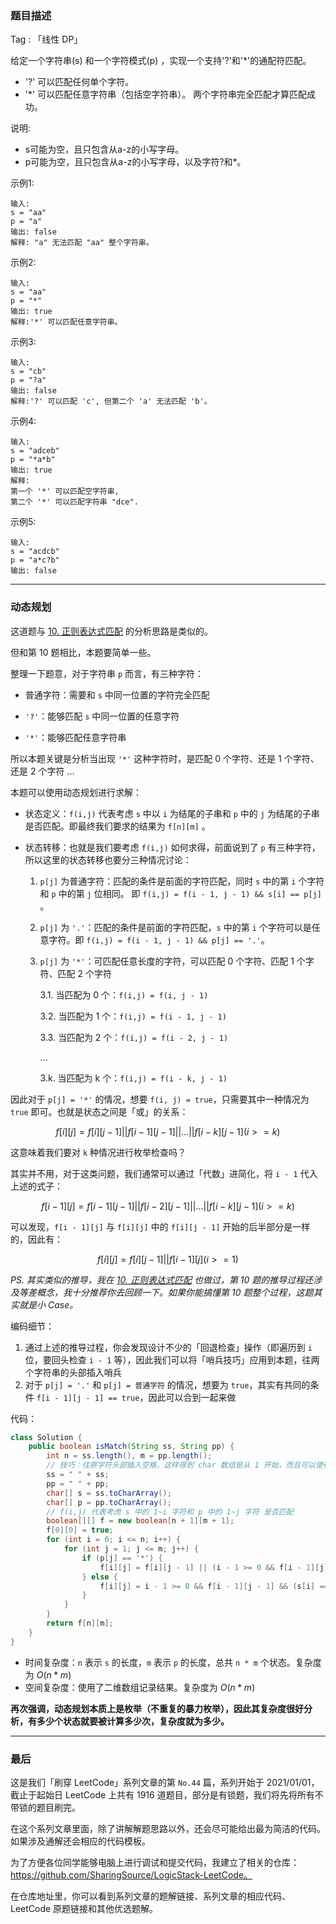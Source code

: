 ### 题目描述

Tag : 「线性 DP」


给定一个字符串(s) 和一个字符模式(p) ，实现一个支持'?'和'*'的通配符匹配。

* '?' 可以匹配任何单个字符。
* '*' 可以匹配任意字符串（包括空字符串）。
两个字符串完全匹配才算匹配成功。

说明:

* s可能为空，且只包含从a-z的小写字母。
* p可能为空，且只包含从a-z的小写字母，以及字符?和*。

示例1:
```
输入:
s = "aa"
p = "a"
输出: false
解释: "a" 无法匹配 "aa" 整个字符串。
```
示例2:
```
输入:
s = "aa"
p = "*"
输出: true
解释:'*' 可以匹配任意字符串。
```
示例3:
```
输入:
s = "cb"
p = "?a"
输出: false
解释:'?' 可以匹配 'c', 但第二个 'a' 无法匹配 'b'。
```
示例4:
```
输入:
s = "adceb"
p = "*a*b"
输出: true
解释:
第一个 '*' 可以匹配空字符串, 
第二个 '*' 可以匹配字符串 "dce".
```
示例5:
```
输入:
s = "acdcb"
p = "a*c?b"
输出: false
```



---

### 动态规划

这道题与 [10. 正则表达式匹配](https://mp.weixin.qq.com/s?__biz=MzU4NDE3MTEyMA==&mid=2247484130&idx=1&sn=af3517194634dde1652ec72eb5ea9ff2&chksm=fd9ca9fdcaeb20eb1fd7509e3adf8fee6f75d77b8afbd30067ac11a56bd77b5066b0f164eb49&token=840813710&lang=zh_CN#rd) 的分析思路是类似的。

但和第 10 题相比，本题要简单一些。

整理一下题意，对于字符串 `p` 而言，有三种字符：

* 普通字符：需要和 `s` 中同一位置的字符完全匹配

* `'?'`：能够匹配 `s` 中同一位置的任意字符

* `'*'`：能够匹配任意字符串

所以本题关键是分析当出现 `'*'` 这种字符时，是匹配 0 个字符、还是 1 个字符、还是 2 个字符 ...

本题可以使用动态规划进行求解：

* 状态定义：`f(i,j)` 代表考虑 `s` 中以 `i` 为结尾的子串和 `p` 中的 `j` 为结尾的子串是否匹配。即最终我们要求的结果为 `f[n][m]` 。

* 状态转移：也就是我们要考虑 `f(i,j)` 如何求得，前面说到了 `p` 有三种字符，所以这里的状态转移也要分三种情况讨论：
  
  1. `p[j]` 为普通字符：匹配的条件是前面的字符匹配，同时 `s` 中的第 `i` 个字符和 `p` 中的第 `j` 位相同。 即 `f(i,j) = f(i - 1, j - 1) && s[i] == p[j]` 。
  2. `p[j]` 为 `'.'`：匹配的条件是前面的字符匹配，`s` 中的第 `i` 个字符可以是任意字符。即 `f(i,j) = f(i - 1, j - 1) && p[j] == '.'`。
  3. `p[j]` 为 `'*'`：可匹配任意长度的字符，可以匹配 0 个字符、匹配 1 个字符、匹配 2 个字符
  
      3.1. 当匹配为 0 个：`f(i,j) = f(i, j - 1)`
      
      3.2. 当匹配为 1 个：`f(i,j) = f(i - 1, j - 1)`
      
      3.3. 当匹配为 2 个：`f(i,j) = f(i - 2, j - 1)`
      
      ...
      
      3.k. 当匹配为 k 个：`f(i,j) = f(i - k, j - 1)`
      

因此对于 `p[j] = '*'` 的情况，想要 `f(i, j) = true`，只需要其中一种情况为 `true` 即可。也就是状态之间是「或」的关系：

$$f[i][j] = f[i][j - 1] || f[i - 1][j - 1] || ... || f[i - k][j - 1] (i >= k)$$
      
这意味着我们要对 `k` 种情况进行枚举检查吗？

其实并不用，对于这类问题，我们通常可以通过「代数」进简化，将 `i - 1` 代入上述的式子：

$$f[i - 1][j] = f[i - 1][j - 1] || f[i - 2][j - 1] || ... || f[i - k][j - 1] (i >= k)$$

可以发现，`f[i - 1][j]` 与 `f[i][j]` 中的 `f[i][j - 1]` 开始的后半部分是一样的，因此有：

$$f[i][j] = f[i][j - 1] || f[i - 1][j] (i >= 1)$$

*PS. 其实类似的推导，我在 [10. 正则表达式匹配](https://mp.weixin.qq.com/s?__biz=MzU4NDE3MTEyMA==&mid=2247484130&idx=1&sn=af3517194634dde1652ec72eb5ea9ff2&chksm=fd9ca9fdcaeb20eb1fd7509e3adf8fee6f75d77b8afbd30067ac11a56bd77b5066b0f164eb49&token=840813710&lang=zh_CN#rd) 也做过，第 10 题的推导过程还涉及等差概念，我十分推荐你去回顾一下。如果你能搞懂第 10 题整个过程，这题其实就是小 Case。*

编码细节：

1. 通过上述的推导过程，你会发现设计不少的「回退检查」操作（即遍历到 `i` 位，要回头检查 `i - 1` 等），因此我们可以将「哨兵技巧」应用到本题，往两个字符串的头部插入哨兵
2. 对于 `p[j] = '.'` 和 `p[j] = 普通字符` 的情况，想要为 `true`，其实有共同的条件 `f[i - 1][j - 1] == true`，因此可以合到一起来做

代码：

```java
class Solution {
    public boolean isMatch(String ss, String pp) {
        int n = ss.length(), m = pp.length();
        // 技巧：往原字符头部插入空格，这样得到 char 数组是从 1 开始，而且可以使得 f[0][0] = true，可以将 true 这个结果滚动下去
        ss = " " + ss;
        pp = " " + pp;
        char[] s = ss.toCharArray();
        char[] p = pp.toCharArray();
        // f(i,j) 代表考虑 s 中的 1~i 字符和 p 中的 1~j 字符 是否匹配
        boolean[][] f = new boolean[n + 1][m + 1];
        f[0][0] = true;
        for (int i = 0; i <= n; i++) {
            for (int j = 1; j <= m; j++) {
                if (p[j] == '*') {
                    f[i][j] = f[i][j - 1] || (i - 1 >= 0 && f[i - 1][j]);
                } else {
                    f[i][j] = i - 1 >= 0 && f[i - 1][j - 1] && (s[i] == p[j] || p[j] == '?');
                }
            }
        }
        return f[n][m];
    }
}
```
* 时间复杂度：`n` 表示 `s` 的长度，`m` 表示 `p` 的长度，总共 `n * m` 个状态。复杂度为 $O(n * m)$
* 空间复杂度：使用了二维数组记录结果。复杂度为 $O(n * m)$

**再次强调，动态规划本质上是枚举（不重复的暴力枚举），因此其复杂度很好分析，有多少个状态就要被计算多少次，复杂度就为多少。**

---

### 最后

这是我们「刷穿 LeetCode」系列文章的第 `No.44` 篇，系列开始于 2021/01/01，截止于起始日 LeetCode 上共有 1916 道题目，部分是有锁题，我们将先将所有不带锁的题目刷完。

在这个系列文章里面，除了讲解解题思路以外，还会尽可能给出最为简洁的代码。如果涉及通解还会相应的代码模板。

为了方便各位同学能够电脑上进行调试和提交代码，我建立了相关的仓库：https://github.com/SharingSource/LogicStack-LeetCode。

在仓库地址里，你可以看到系列文章的题解链接、系列文章的相应代码、LeetCode 原题链接和其他优选题解。

